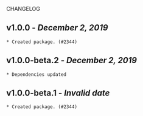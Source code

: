 <!--
changelogUtils.file is auto-generated using the monorepo-scripts package. Don't edit directly.
Edit the package's CHANGELOG.json file only.
-->

CHANGELOG

## v1.0.0 - _December 2, 2019_

    * Created package. (#2344)

## v1.0.0-beta.2 - _December 2, 2019_

    * Dependencies updated

## v1.0.0-beta.1 - _Invalid date_

    * Created package. (#2344)
